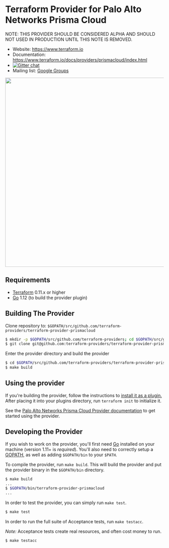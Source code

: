Terraform Provider for Palo Alto Networks Prisma Cloud
======================================================

NOTE:  THIS PROVIDER SHOULD BE CONSIDERED ALPHA AND SHOULD NOT USED IN PRODUCTION UNTIL THIS NOTE IS REMOVED.

- Website: https://www.terraform.io
- Documentation: https://www.terraform.io/docs/providers/prismacloud/index.html
- [![Gitter chat](https://badges.gitter.im/hashicorp-terraform/Lobby.png)](https://gitter.im/hashicorp-terraform/Lobby)
- Mailing list: [Google Groups](http://groups.google.com/group/terraform-tool)

<img src="https://cdn.rawgit.com/hashicorp/terraform-website/master/content/source/assets/images/logo-hashicorp.svg" width="600px">

Requirements
------------

- [Terraform](https://www.terraform.io/downloads.html) 0.11.x or higher
- [Go](https://golang.org/doc/install) 1.12 (to build the provider plugin)

Building The Provider
---------------------

Clone repository to: `$GOPATH/src/github.com/terraform-providers/terraform-provider-prismacloud`

```sh
$ mkdir -p $GOPATH/src/github.com/terraform-providers; cd $GOPATH/src/github.com/terraform-providers
$ git clone git@github.com:terraform-providers/terraform-provider-prismacloud
```

Enter the provider directory and build the provider

```sh
$ cd $GOPATH/src/github.com/terraform-providers/terraform-provider-prismacloud
$ make build
```

Using the provider
----------------------
If you're building the provider, follow the instructions to [install it as a plugin.](https://www.terraform.io/docs/plugins/basics.html#installing-a-plugin) After placing it into your plugins directory,  run `terraform init` to initialize it.

See the [Palo Alto Networks Prisma Cloud Provider documentation](https://www.terraform.io/docs/providers/prismacloud/index.html) to get started using the provider.

Developing the Provider
---------------------------

If you wish to work on the provider, you'll first need [Go](http://www.golang.org) installed on your machine (version 1.11+ is *required*). You'll also need to correctly setup a [GOPATH](http://golang.org/doc/code.html#GOPATH), as well as adding `$GOPATH/bin` to your `$PATH`.

To compile the provider, run `make build`. This will build the provider and put the provider binary in the `$GOPATH/bin` directory.

```sh
$ make build
...
$ $GOPATH/bin/terraform-provider-prismacloud
...
```

In order to test the provider, you can simply run `make test`.

```sh
$ make test
```

In order to run the full suite of Acceptance tests, run `make testacc`.

*Note:* Acceptance tests create real resources, and often cost money to run.

```sh
$ make testacc
```
